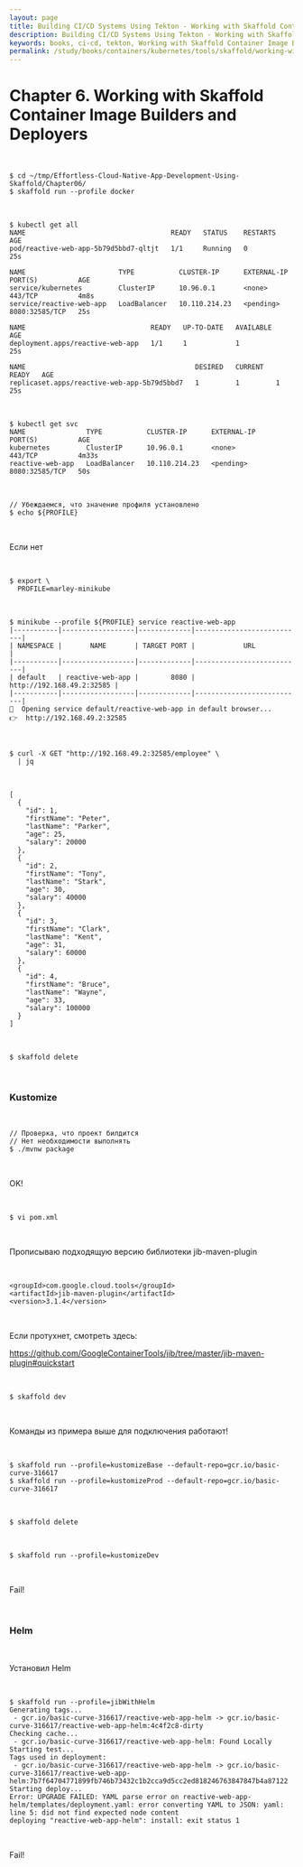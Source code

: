 ```yaml
---
layout: page
title: Building CI/CD Systems Using Tekton - Working with Skaffold Container Image Builders and Deployers
description: Building CI/CD Systems Using Tekton - Working with Skaffold Container Image Builders and Deployers
keywords: books, ci-cd, tekton, Working with Skaffold Container Image Builders and Deployers
permalink: /study/books/containers/kubernetes/tools/skaffold/working-with-skaffold-container-image-builders-and-deployers/
---
```


# Chapter 6. Working with Skaffold Container Image Builders and Deployers

<br/>

```
$ cd ~/tmp/Effortless-Cloud-Native-App-Development-Using-Skaffold/Chapter06/
$ skaffold run --profile docker
```

<br/>

```
$ kubectl get all
NAME                                    READY   STATUS    RESTARTS   AGE
pod/reactive-web-app-5b79d5bbd7-qltjt   1/1     Running   0          25s

NAME                       TYPE           CLUSTER-IP      EXTERNAL-IP   PORT(S)          AGE
service/kubernetes         ClusterIP      10.96.0.1       <none>        443/TCP          4m8s
service/reactive-web-app   LoadBalancer   10.110.214.23   <pending>     8080:32585/TCP   25s

NAME                               READY   UP-TO-DATE   AVAILABLE   AGE
deployment.apps/reactive-web-app   1/1     1            1           25s

NAME                                          DESIRED   CURRENT   READY   AGE
replicaset.apps/reactive-web-app-5b79d5bbd7   1         1         1       25s

```

<br/>

```
$ kubectl get svc
NAME               TYPE           CLUSTER-IP      EXTERNAL-IP   PORT(S)          AGE
kubernetes         ClusterIP      10.96.0.1       <none>        443/TCP          4m33s
reactive-web-app   LoadBalancer   10.110.214.23   <pending>     8080:32585/TCP   50s
```

<br/>

```
// Убеждаемся, что значение профиля установлено
$ echo ${PROFILE}
```

<br/>

Если нет

<br/>

```
$ export \
  PROFILE=marley-minikube
```

<br/>

```
$ minikube --profile ${PROFILE} service reactive-web-app
|-----------|------------------|-------------|---------------------------|
| NAMESPACE |       NAME       | TARGET PORT |            URL            |
|-----------|------------------|-------------|---------------------------|
| default   | reactive-web-app |        8080 | http://192.168.49.2:32585 |
|-----------|------------------|-------------|---------------------------|
🎉  Opening service default/reactive-web-app in default browser...
👉  http://192.168.49.2:32585
```

<br/>

```
$ curl -X GET "http://192.168.49.2:32585/employee" \
  | jq
```

<br/>

```
[
  {
    "id": 1,
    "firstName": "Peter",
    "lastName": "Parker",
    "age": 25,
    "salary": 20000
  },
  {
    "id": 2,
    "firstName": "Tony",
    "lastName": "Stark",
    "age": 30,
    "salary": 40000
  },
  {
    "id": 3,
    "firstName": "Clark",
    "lastName": "Kent",
    "age": 31,
    "salary": 60000
  },
  {
    "id": 4,
    "firstName": "Bruce",
    "lastName": "Wayne",
    "age": 33,
    "salary": 100000
  }
]
```

<br/>

```
$ skaffold delete
```

<br/>

### Kustomize

<br/>

```
// Проверка, что проект билдится
// Нет необходимости выполнять
$ ./mvnw package
```

<br/>

OK!

<br/>

```
$ vi pom.xml
```

<br/>

Прописываю подходящую версию библиотеки jib-maven-plugin

<br/>

```
<groupId>com.google.cloud.tools</groupId>
<artifactId>jib-maven-plugin</artifactId>
<version>3.1.4</version>
```

<br/>

Если протухнет, смотреть здесь:

https://github.com/GoogleContainerTools/jib/tree/master/jib-maven-plugin#quickstart

<br/>

```
$ skaffold dev
```

<br/>

Команды из примера выше для подключения работают!

<br/>

```
$ skaffold run --profile=kustomizeBase --default-repo=gcr.io/basic-curve-316617
$ skaffold run --profile=kustomizeProd --default-repo=gcr.io/basic-curve-316617
```

<br/>

```
$ skaffold delete
```

<br/>

```
$ skaffold run --profile=kustomizeDev
```

<br/>

Fail!

<br/>

### Helm

<br/>

Установил Helm

<br/>

```
$ skaffold run --profile=jibWithHelm
Generating tags...
 - gcr.io/basic-curve-316617/reactive-web-app-helm -> gcr.io/basic-curve-316617/reactive-web-app-helm:4c4f2c8-dirty
Checking cache...
 - gcr.io/basic-curve-316617/reactive-web-app-helm: Found Locally
Starting test...
Tags used in deployment:
 - gcr.io/basic-curve-316617/reactive-web-app-helm -> gcr.io/basic-curve-316617/reactive-web-app-helm:7b7f64704771899fb746b73432c1b2cca9d5cc2ed818246763847847b4a87122
Starting deploy...
Error: UPGRADE FAILED: YAML parse error on reactive-web-app-helm/templates/deployment.yaml: error converting YAML to JSON: yaml: line 5: did not find expected node content
deploying "reactive-web-app-helm": install: exit status 1
```

<br/>

Fail!
